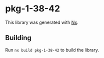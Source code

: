 # pkg-1-38-42

This library was generated with [Nx](https://nx.dev).

## Building

Run `nx build pkg-1-38-42` to build the library.
